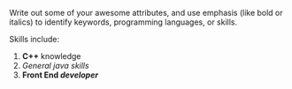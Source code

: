 Write out some of your awesome attributes, and use emphasis (like bold or italics) to identify keywords, programming languages, or skills. 

Skills include:
1. **C++** knowledge
2. _General java skills_
3. **Front End _developer_**
